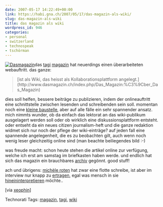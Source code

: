```yaml
---
date: 2007-05-17 14:22:49+00:00
link: https://habi.gna.ch/2007/05/17/das-magazin-als-wiki/
slug: das-magazin-als-wiki
title: das magazin als wiki
wordpress_id: 946
categories:
- personal
- switzerland
- technospeak
- tschörman
---
```


[![Dasmagazin](https://habi.gna.ch/wp-content/uploads/2007/05/dasmagazin-tm.jpg)](https://habi.gna.ch/wp-content/uploads/2007/05/dasmagazin.jpg)das [tagi](http://www.tagesanzeiger.ch/) [magazin](http://www.dasmagazin.ch/index.php/Main_Page) hat neuerdings einen überarbeiteten webauftritt. das ganze:



<blockquote>[ist als Wiki, das heisst als Kollaborationsplattform angelegt.](http://www.dasmagazin.ch/index.php/Das_Magazin:%C3%9Cber_Das_Magazin)</blockquote>



dies soll helfen, bessere beiträge zu publizieren, indem der onlineauftritt eine schnittstelle zwischen lesenden und schreibenden sein soll. momentan noch eine [kleine baustelle](http://www.dasmagazin.ch/index.php/Magazin-Website:_Status_Quo), aber auf alle fälle ein sehr spannender ansatz. mich nimmts wunder, ob da einfach das lektorat an das wiki-publikum ausgelagert werden soll oder ob wirklich eine diskussionsplattform entsteht. oder entseht da ein neues citizen journalism-heft und die ganze redaktion widmet sich nur noch der pflege der wiki-einträge? auf jeden fall eine spannende angelegenheit, die es zu beobachten gilt, auch wenn noch wenig leser gleichzeitig online sind (man beachte beiliegendes bild :-)

was freude macht: schon heute stehen die artikel online zur verfügung, welche ich erst am samstag im briefkasten haben werde. und endlich hat sich das magazin ein brauchbares [archiv](http://www.dasmagazin.ch/index.php/Special:IssueOverview) gegönnt.
good stuff!

ach und übrigens: [michèle roten](http://www.dasmagazin.ch/index.php/Category:Author_Mich%C3%A8le_Roten) hat zwar eine flotte schreibe, ist aber im interview nur knapp zu [ertragen](http://www.dasmagazin.ch/index.php?title=Mich%C3%A8le_Roten_Interview), egal was mensch in sie [hineininterpretieren](http://www.unefilledulimmatquai.ch/?p=724) möchte..

[via [xeophin](http://tapestry.xeophin.net/threads/2007/05/14/links-for-2007-05-14/)]





Technorati Tags: [magazin](http://www.technorati.com/tag/magazin), [tagi](http://www.technorati.com/tag/tagi), [wiki](http://www.technorati.com/tag/wiki)




